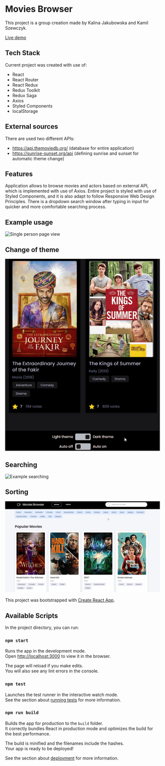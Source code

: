 # Movies Browser

This project is a group creation made by Kalina Jakubowska and Kamil Szewczyk.

[Live demo](https://kalinajakubowska.github.io/movie-browser/#/movies)

## Tech Stack

Current project was created with use of:
- React
- React Router
- React Redux
- Redux Toolkit
- Redux Saga
- Axios
- Styled Components
- localStorage

## External sources

There are used two different APIs:
 - https://api.themoviedb.org/ (database for entire application)
 - https://sunrise-sunset.org/api (defining sunrise and sunset for automatic theme change)

## Features

Application allows to browse movies and actors based on external API, which is implemented with use of Axios.
Entire project is styled with use of Styled Components, and it is also adapt to follow Responsive Web Design Principles.
There is a dropdown search window after typing in input for quicker and more comfortable searching process.

## Example usage

![Single person page view](https://github.com/KalinaJakubowska/movie-browser/blob/main/images/personPage.gif?raw=true)

## Change of theme

![Example theme changing gif](https://github.com/KalinaJakubowska/movie-browser/blob/main/images/themeChanging.gif?raw=true)

## Searching

![Example searching](https://github.com/KalinaJakubowska/movie-browser/blob/main/images/searching.gif?raw=true)

## Sorting

![Example sorting](https://github.com/KalinaJakubowska/movie-browser/blob/main/images/sorting.gif?raw=true)


This project was bootstrapped with [Create React App](https://github.com/facebook/create-react-app).

## Available Scripts

In the project directory, you can run:

### `npm start`

Runs the app in the development mode.<br />
Open [http://localhost:3000](http://localhost:3000) to view it in the browser.

The page will reload if you make edits.<br />
You will also see any lint errors in the console.

### `npm test`

Launches the test runner in the interactive watch mode.<br />
See the section about [running tests](https://facebook.github.io/create-react-app/docs/running-tests) for more information.

### `npm run build`

Builds the app for production to the `build` folder.<br />
It correctly bundles React in production mode and optimizes the build for the best performance.

The build is minified and the filenames include the hashes.<br />
Your app is ready to be deployed!

See the section about [deployment](https://facebook.github.io/create-react-app/docs/deployment) for more information.